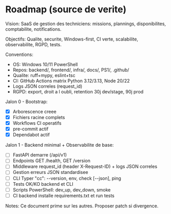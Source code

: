# Roadmap (source de verite)

Vision:
SaaS de gestion des techniciens: missions, plannings, disponibilites, comptabilite, notifications.

Objectifs:
Qualite, securite, Windows-first, CI verte, scalabilite, observabilite, RGPD, tests.

Conventions:
- OS: Windows 10/11 PowerShell
- Repos: backend/, frontend/, infra/, docs/, PS1/, .github/
- Qualite: ruff+mypy, eslint+tsc
- CI: GitHub Actions matrix Python 3.12/3.13, Node 20/22
- Logs JSON correles (request_id)
- RGPD: export, droit a l oubli, retention 30j dev/stage, 90j prod

Jalon 0 - Bootstrap:
- [x] Arborescence creee
- [x] Fichiers racine complets
- [x] Workflows CI operatifs
- [x] pre-commit actif
- [x] Dependabot actif

Jalon 1 - Backend minimal + Observabilite de base:
- [ ] FastAPI demarre (/api/v1)
- [ ] Endpoints GET /health, GET /version
- [ ] Middleware request_id (header X-Request-ID) + logs JSON correles
- [ ] Gestion erreurs JSON standardisee
- [ ] CLI Typer "cc": --version, env, check [--json], ping
- [ ] Tests OK/KO backend et CLI
- [ ] Scripts PowerShell: dev_up, dev_down, smoke
- [ ] CI backend installe requirements.txt et run tests

Notes:
Ce document prime sur les autres. Proposer patch si divergence.

